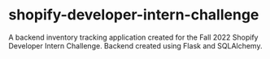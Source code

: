 # shopify-developer-intern-challenge
A backend inventory tracking application created for the Fall 2022 Shopify Developer Intern Challenge. Backend created using Flask and SQLAlchemy.
